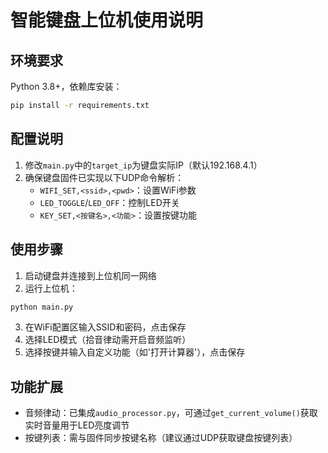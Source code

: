 # 智能键盘上位机使用说明

## 环境要求
Python 3.8+，依赖库安装：
```bash
pip install -r requirements.txt
```

## 配置说明
1. 修改`main.py`中的`target_ip`为键盘实际IP（默认192.168.4.1）
2. 确保键盘固件已实现以下UDP命令解析：
   - `WIFI_SET,<ssid>,<pwd>`：设置WiFi参数
   - `LED_TOGGLE`/`LED_OFF`：控制LED开关
   - `KEY_SET,<按键名>,<功能>`：设置按键功能

## 使用步骤
1. 启动键盘并连接到上位机同一网络
2. 运行上位机：
```bash
python main.py
```
3. 在WiFi配置区输入SSID和密码，点击保存
4. 选择LED模式（拾音律动需开启音频监听）
5. 选择按键并输入自定义功能（如'打开计算器'），点击保存

## 功能扩展
- 音频律动：已集成`audio_processor.py`，可通过`get_current_volume()`获取实时音量用于LED亮度调节
- 按键列表：需与固件同步按键名称（建议通过UDP获取键盘按键列表）